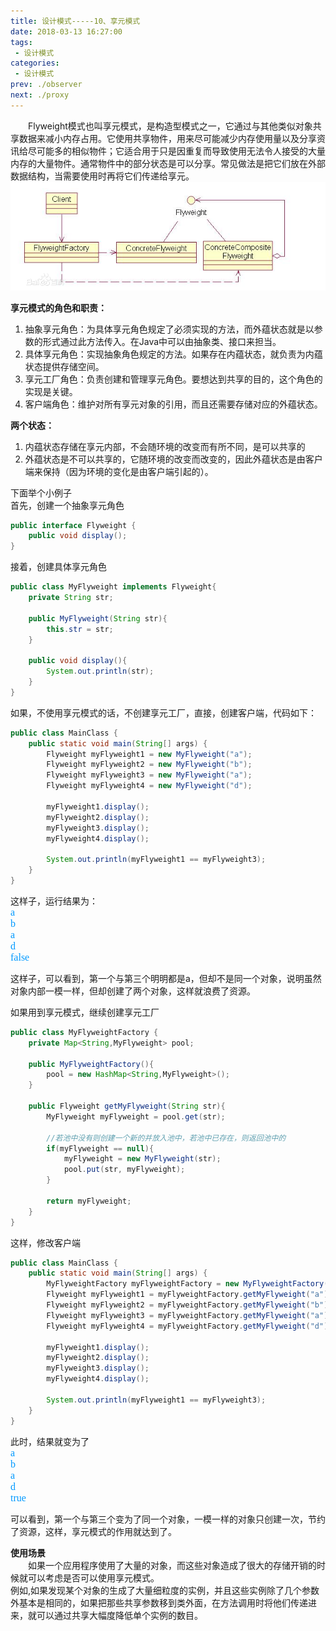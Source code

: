 ```yaml
---
title: 设计模式-----10、享元模式
date: 2018-03-13 16:27:00
tags:
 - 设计模式
categories:
 - 设计模式
prev: ./observer
next: ./proxy
---
```


&emsp;&emsp;Flyweight模式也叫享元模式，是构造型模式之一，它通过与其他类似对象共享数据来减小内存占用。它使用共享物件，用来尽可能减少内存使用量以及分享资讯给尽可能多的相似物件；它适合用于只是因重复而导致使用无法令人接受的大量内存的大量物件。通常物件中的部分状态是可以分享。常见做法是把它们放在外部数据结构，当需要使用时再将它们传递给享元。　
![享元模式](/img/blogs/2018/03/flyweight.png)

**享元模式的角色和职责：**
1. 抽象享元角色：为具体享元角色规定了必须实现的方法，而外蕴状态就是以参数的形式通过此方法传入。在Java中可以由抽象类、接口来担当。
2. 具体享元角色：实现抽象角色规定的方法。如果存在内蕴状态，就负责为内蕴状态提供存储空间。
3. 享元工厂角色：负责创建和管理享元角色。要想达到共享的目的，这个角色的实现是关键。
4. 客户端角色：维护对所有享元对象的引用，而且还需要存储对应的外蕴状态。
            
**两个状态：**
1. 内蕴状态存储在享元内部，不会随环境的改变而有所不同，是可以共享的
2. 外蕴状态是不可以共享的，它随环境的改变而改变的，因此外蕴状态是由客户端来保持（因为环境的变化是由客户端引起的）。

下面举个小例子  
首先，创建一个抽象享元角色
``` java
public interface Flyweight {
    public void display();
}
```

接着，创建具体享元角色
``` java
public class MyFlyweight implements Flyweight{
    private String str;
    
    public MyFlyweight(String str){
        this.str = str;
    }
    
    public void display(){
        System.out.println(str);
    }
}　　
```

如果，不使用享元模式的话，不创建享元工厂，直接，创建客户端，代码如下：
``` java
public class MainClass {
    public static void main(String[] args) {
        Flyweight myFlyweight1 = new MyFlyweight("a");
        Flyweight myFlyweight2 = new MyFlyweight("b");
        Flyweight myFlyweight3 = new MyFlyweight("a");
        Flyweight myFlyweight4 = new MyFlyweight("d");
        
        myFlyweight1.display();
        myFlyweight2.display();
        myFlyweight3.display();
        myFlyweight4.display();
        
        System.out.println(myFlyweight1 == myFlyweight3);
    }
}
```
这样子，运行结果为：  
<font color=#0099ff size=3 face="黑体">a</font>  
<font color=#0099ff size=3 face="黑体">b</font>  
<font color=#0099ff size=3 face="黑体">a</font>  
<font color=#0099ff size=3 face="黑体">d</font>  
<font color=#0099ff size=3 face="黑体">false</font>  

这样子，可以看到，第一个与第三个明明都是a，但却不是同一个对象，说明虽然对象内部一模一样，但却创建了两个对象，这样就浪费了资源。

如果用到享元模式，继续创建享元工厂
``` java
public class MyFlyweightFactory {
    private Map<String,MyFlyweight> pool;
    
    public MyFlyweightFactory(){
        pool = new HashMap<String,MyFlyweight>();
    }
    
    public Flyweight getMyFlyweight(String str){
        MyFlyweight myFlyweight = pool.get(str);
        
        //若池中没有则创建一个新的并放入池中，若池中已存在，则返回池中的
        if(myFlyweight == null){
            myFlyweight = new MyFlyweight(str);
            pool.put(str, myFlyweight);
        }
        
        return myFlyweight;
    }
}
```

这样，修改客户端
``` java
public class MainClass {
    public static void main(String[] args) {
        MyFlyweightFactory myFlyweightFactory = new MyFlyweightFactory();
        Flyweight myFlyweight1 = myFlyweightFactory.getMyFlyweight("a");
        Flyweight myFlyweight2 = myFlyweightFactory.getMyFlyweight("b");
        Flyweight myFlyweight3 = myFlyweightFactory.getMyFlyweight("a");
        Flyweight myFlyweight4 = myFlyweightFactory.getMyFlyweight("d");
        
        myFlyweight1.display();
        myFlyweight2.display();
        myFlyweight3.display();
        myFlyweight4.display();
         
        System.out.println(myFlyweight1 == myFlyweight3);
    }
}
```
此时，结果就变为了  
<font color=#0099ff size=3 face="黑体">a</font>  
<font color=#0099ff size=3 face="黑体">b</font>  
<font color=#0099ff size=3 face="黑体">a</font>  
<font color=#0099ff size=3 face="黑体">d</font>  
<font color=#0099ff size=3 face="黑体">true</font>  

可以看到，第一个与第三个变为了同一个对象，一模一样的对象只创建一次，节约了资源，这样，享元模式的作用就达到了。

**使用场景**  
&emsp;&emsp;如果一个应用程序使用了大量的对象，而这些对象造成了很大的存储开销的时候就可以考虑是否可以使用享元模式。  
例如,如果发现某个对象的生成了大量细粒度的实例，并且这些实例除了几个参数外基本是相同的，如果把那些共享参数移到类外面，在方法调用时将他们传递进来，就可以通过共享大幅度降低单个实例的数目。